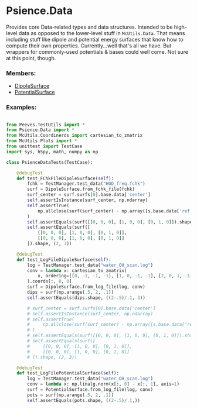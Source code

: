 # <a id="Psience.Data">Psience.Data</a>
    
Provides core Data-related types and data structures.
Intended to be high-level data as opposed to the lower-level stuff in `McUtils.Data`.
That means including stuff like dipole and potential energy surfaces that know how to compute their own properties.
Currently...well that's all we have. But wrappers for commonly-used potentials & bases could well come.
Not sure at this point, though.

### Members:

  - [DipoleSurface](Data/Surfaces/DipoleSurface.md)
  - [PotentialSurface](Data/Surfaces/PotentialSurface.md)

### Examples:



```python

from Peeves.TestUtils import *
from Psience.Data import *
from McUtils.Coordinerds import cartesian_to_zmatrix
from McUtils.Plots import *
from unittest import TestCase
import sys, h5py, math, numpy as np

class PsienceDataTests(TestCase):

    @debugTest
    def test_FChkFileDipoleSurface(self):
        fchk = TestManager.test_data("HOD_freq.fchk")
        surf = DipoleSurface.from_fchk_file(fchk)
        surf_center = surf.surfs[0].base.data['center']
        self.assertIsInstance(surf_center, np.ndarray)
        self.assertTrue(
            np.allclose(surf(surf_center) - np.array([s.base.data['ref'] for s in surf.surfs]), 0.)
        )
        self.assertEquals(surf([[0, 0, 0], [1, 0, 0], [0, 1, 0]]).shape, (1, 3))
        self.assertEquals(surf([
            [[0, 0, 0], [1, 0, 0], [0, 1, 0]],
            [[0, 0, 0], [1, 0, 0], [0, 1, 0]]
        ]).shape, (2, 3))

    @debugTest
    def test_LogFileDipoleSurface(self):
        log = TestManager.test_data("water_OH_scan.log")
        conv = lambda x: cartesian_to_zmatrix(
            x, ordering=[[0, -1, -1, -1], [1, 0, -1, -1], [2, 0, 1, -1]]
        ).coords[:, 0, 0]
        surf = DipoleSurface.from_log_file(log, conv)
        dips = surf(np.arange(.5, 2, .1))
        self.assertEquals(dips.shape, ((2-.5)/.1, 3))

        # surf_center = surf.surfs[0].base.data['center']
        # self.assertIsInstance(surf_center, np.ndarray)
        # self.assertTrue(
        #     np.allclose(surf(surf_center) - np.array([s.base.data['ref'] for s in surf.surfs]), 0.)
        # )
        # self.assertEquals(surf([[0, 0, 0], [1, 0, 0], [0, 1, 0]]).shape, (1, 3))
        # self.assertEquals(surf([
        #     [[0, 0, 0], [1, 0, 0], [0, 1, 0]],
        #     [[0, 0, 0], [1, 0, 0], [0, 1, 0]]
        # ]).shape, (2, 3))

    @debugTest
    def test_LogFilePotentialSurface(self):
        log = TestManager.test_data("water_OH_scan.log")
        conv = lambda x: np.linalg.norm(x[:, 0] - x[:, 1], axis=1)
        surf = PotentialSurface.from_log_file(log, conv)
        pots = surf(np.arange(.5, 2, .1))
        self.assertEquals(pots.shape, ((2-.5)/.1,))
```